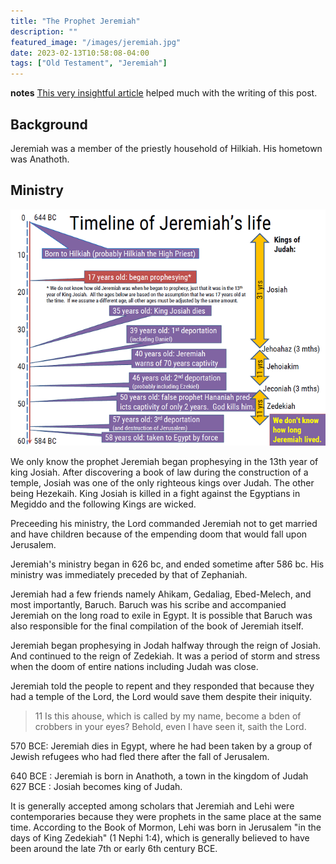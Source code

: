 ```yaml
---
title: "The Prophet Jeremiah"
description: ""
featured_image: "/images/jeremiah.jpg"
date: 2023-02-13T10:58:08-04:00
tags: ["Old Testament", "Jeremiah"]
---
```


**notes**
[This very insightful article](https://www.biblestudytools.com/nlt/jeremiah/) helped much with the writing of this post.
<!-- The NIV of the Bible is used also.  -->

## Background

Jeremiah was a member of the priestly household of Hilkiah. His hometown was Anathoth.

## Ministry

![tree](/images/posts/JeremiahTimeline.png)

We only know the prophet Jeremiah began prophesying in the 13th year of king Josiah. After discovering a book of law during the construction of a temple, Josiah was one of the only righteous kings over Judah. The other being Hezekaih. King Josiah is killed in a fight against the Egyptians in Megiddo and the following Kings are wicked.

Preceeding his ministry, the Lord commanded Jeremiah not to get married and have children because of the empending doom that would fall upon Jerusalem. 

Jeremiah's ministry began in 626 bc, and ended sometime after 586 bc. His ministry was immediately preceded by that of Zephaniah.

Jeremiah had a few friends namely Ahikam, Gedaliag, Ebed-Melech, and most importantly, Baruch. Baruch was his scribe and accompanied Jeremiah on the long road to exile in Egypt. It is possible that Baruch was also responsible for the final compilation of the book of Jeremiah itself. 

Jeremiah began prophesying in Jodah halfway through the reign of Josiah. And continued to the reign of Zedekiah. It was a period of storm and stress when the doom of entire nations including Judah was close. 

Jeremiah told the people to repent and they responded that because they had a temple of the Lord, the Lord would save them despite their iniquity. 

> 11 Is this ahouse, which is called by my name, become a bden of crobbers in your eyes? Behold, even I have seen it, saith the Lord.

570 BCE: Jeremiah dies in Egypt, where he had been taken by a group of Jewish refugees who had fled there after the fall of Jerusalem.

640 BCE 
: Jeremiah is born in Anathoth, a town in the kingdom of Judah
627 BCE
: Josiah becomes king of Judah. 

It is generally accepted among scholars that Jeremiah and Lehi were contemporaries because they were prophets in the same place at the same time. According to the Book of Mormon, Lehi was born in Jerusalem "in the days of King Zedekiah" (1 Nephi 1:4), which is generally believed to have been around the late 7th or early 6th century BCE.

<!-- git add .
git commit -m "jeremiah"
git push -->